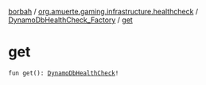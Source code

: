 [borbah](../../index.md) / [org.amuerte.gaming.infrastructure.healthcheck](../index.md) / [DynamoDbHealthCheck_Factory](index.md) / [get](./get.md)

# get

`fun get(): `[`DynamoDbHealthCheck`](../-dynamo-db-health-check/index.md)`!`